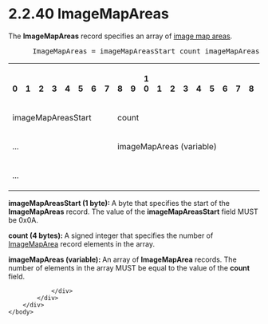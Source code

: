 <html dir="LTR" xmlns:mshelp="http://msdn.microsoft.com/mshelp" xmlns:ddue="http://ddue.schemas.microsoft.com/authoring/2003/5" xmlns:xlink="http://www.w3.org/1999/xlink" xmlns:tool="http://www.microsoft.com/tooltip">
    <head>
        <meta http-equiv="Content-Type" content="text/html; CHARSET=utf-8"></meta>
        <meta name="save" content="history"></meta>
        <title>2.2.40 ImageMapAreas</title>
        <xml>
            <mshelp:toctitle title="2.2.40 ImageMapAreas"></mshelp:toctitle>
            <mshelp:rltitle title="[MS-RPL]: ImageMapAreas"></mshelp:rltitle>
            <mshelp:keyword index="A" term="00f59631-e005-4e38-a33d-9786aaf400c1"></mshelp:keyword>
            <mshelp:attr name="DCSext.ContentType" value="open specification"></mshelp:attr>
            <mshelp:attr name="AssetID" value="00f59631-e005-4e38-a33d-9786aaf400c1"></mshelp:attr>
            <mshelp:attr name="TopicType" value="kbRef"></mshelp:attr>
            <mshelp:attr name="DCSext.Title" value="[MS-RPL]: ImageMapAreas" />
        </xml>
    </head>
    <body>
        <div id="header">
            <h1 class="heading">2.2.40 ImageMapAreas</h1>
        </div>
        <div id="mainSection">
            <div id="mainBody">
                <div id="allHistory" class="saveHistory"></div>
                <div id="sectionSection0" class="section" name="collapseableSection">
                    

<p>The <b>ImageMapAreas</b> record specifies an array of <a href="75ae48f7-746b-4b41-919c-6699fa28b3ef.htm#gt_45b7900b-ca96-4239-975a-22a742383495">image map areas</a>.           </p>

<dl>
<dd>
<div><pre> ImageMapAreas = imageMapAreasStart count imageMapAreas
</pre></div>
</dd></dl>

<table>
 <tr>
  <th><p><br>0</p></th>
  <th><p><br>1</p></th>
  <th><p><br>2</p></th>
  <th><p><br>3</p></th>
  <th><p><br>4</p></th>
  <th><p><br>5</p></th>
  <th><p><br>6</p></th>
  <th><p><br>7</p></th>
  <th><p><br>8</p></th>
  <th><p><br>9</p></th>
  <th><p>1<br>0</p></th>
  <th><p><br>1</p></th>
  <th><p><br>2</p></th>
  <th><p><br>3</p></th>
  <th><p><br>4</p></th>
  <th><p><br>5</p></th>
  <th><p><br>6</p></th>
  <th><p><br>7</p></th>
  <th><p><br>8</p></th>
  <th><p><br>9</p></th>
  <th><p>2<br>0</p></th>
  <th><p><br>1</p></th>
  <th><p><br>2</p></th>
  <th><p><br>3</p></th>
  <th><p><br>4</p></th>
  <th><p><br>5</p></th>
  <th><p><br>6</p></th>
  <th><p><br>7</p></th>
  <th><p><br>8</p></th>
  <th><p><br>9</p></th>
  <th><p>3<br>0</p></th>
  <th><p><br>1</p></th>
 </tr>
 <tr>
  <td colspan="8">
  <p>imageMapAreasStart</p>
  </td>
  <td colspan="24">
  <p>count</p>
  </td>
 </tr>
 <tr>
  <td colspan="8">
  <p>...</p>
  </td>
  <td colspan="24">
  <p>imageMapAreas
  (variable)</p>
  </td>
 </tr>
 <tr>
  <td colspan="32">
  <p>...</p>
  </td>
 </tr>
</table>

<p><b>imageMapAreasStart (1 byte): </b>A byte that
specifies the start of the <b>ImageMapAreas</b> record. The value of the <b>imageMapAreasStart</b>
field MUST be 0x0A.</p>

<p><b>count (4 bytes): </b>A signed integer that
specifies the number of <a href="2fa08619-1bf9-4e6a-bf55-dd7117f43f02.htm">ImageMapArea</a>
record elements in the array.</p>

<p><b>imageMapAreas (variable): </b>An array of <b>ImageMapArea</b>
records. The number of elements in the array MUST be equal to the value of the <b>count</b>
field.</p>


                </div>
            </div>
        </div>
    </body>
</html>